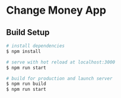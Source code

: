 # Change Money App

## Build Setup

```bash
# install dependencies
$ npm install

# serve with hot reload at localhost:3000
$ npm run start

# build for production and launch server
$ npm run build
$ npm run start
